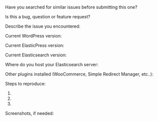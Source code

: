 Have you searched for similar issues before submitting this one?

Is this a bug, question or feature request?

Describe the issue you encountered:

Current WordPress version:

Current ElasticPress version:

Current Elasticsearch version:

Where do you host your Elasticsearch server:

Other plugins installed (WooCommerce, Simple Redirect Manager, etc..):

Steps to reproduce:

1. 
2. 
3. 

Screenshots, if needed:
